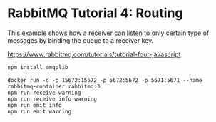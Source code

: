 # RabbitMQ Tutorial 4: Routing

This example shows how a receiver can listen to only certain type of messages by binding the queue to a receiver key.

https://www.rabbitmq.com/tutorials/tutorial-four-javascript

```bash
npm install amqplib
```

```
docker run -d -p 15672:15672 -p 5672:5672 -p 5671:5671 --name rabbitmq-container rabbitmq:3
npm run receive warning
npm run receive info warning
npm run emit info
npm run emit warning
```